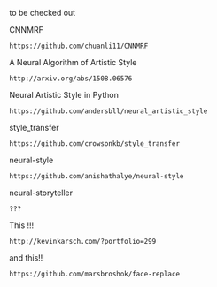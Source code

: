 to be checked out

CNNMRF

    https://github.com/chuanli11/CNNMRF


A Neural Algorithm of Artistic Style

    http://arxiv.org/abs/1508.06576


Neural Artistic Style in Python

    https://github.com/andersbll/neural_artistic_style


style_transfer

    https://github.com/crowsonkb/style_transfer


neural-style

    https://github.com/anishathalye/neural-style



neural-storyteller

    ???

This !!!

    http://kevinkarsch.com/?portfolio=299

and this!!

    https://github.com/marsbroshok/face-replace
